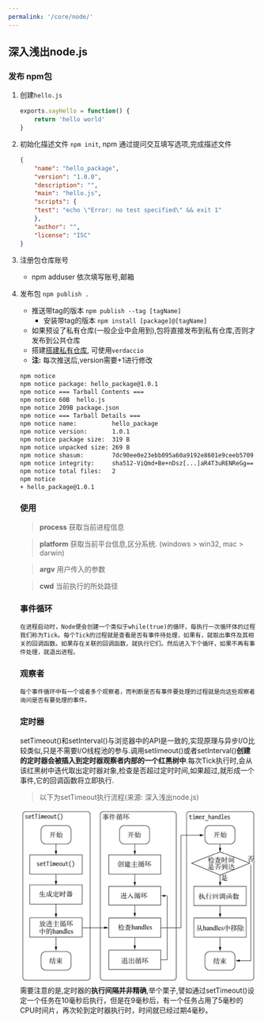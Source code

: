 ```yaml
---
permalink: '/core/node/'
---
```


## 深入浅出node.js

### 发布 npm包
1. 创建`hello.js`
   ```js
   exports.sayHello = function() {
       return 'hello world'
   }
   ```
2. 初始化描述文件 `npm init`, npm 通过提问交互填写选项,完成描述文件
    ```json
    {
        "name": "hello_package",
        "version": "1.0.0",
        "description": "",
        "main": "hello.js",
        "scripts": {
        "test": "echo \"Error: no test specified\" && exit 1"
        },
        "author": "",
        "license": "ISC"
    }
    ```
3. 注册包仓库账号
    - npm adduser
    依次填写账号,邮箱
4. 发布包 `npm publish .`
   - 推送带tag的版本 `npm publish --tag [tagName]`
     - 安装带tag的版本 `npm install [package]@[tagName]`
   - 如果预设了私有仓库(一般企业中会用到),包将直接发布到私有仓库,否则才发布到公共仓库
   - 搭建[搭建私有仓库](https://verdaccio.org/), 可使用`verdaccio`
   - **注:** 每次推送后,version需要+1进行修改
    ```
    npm notice 
    npm notice package: hello_package@1.0.1
    npm notice === Tarball Contents ===    
    npm notice 60B  hello.js    
    npm notice 209B package.json
    npm notice === Tarball Details ===     
    npm notice name:          hello_package
    npm notice version:       1.0.1
    npm notice package size:  319 B
    npm notice unpacked size: 269 B
    npm notice shasum:        7dc90ee0e23ebb095a60a9192e8601e9ceeb5709
    npm notice integrity:     sha512-ViQmd+Be+nDsz[...]aR4T3uRENReGg==
    npm notice total files:   2
    npm notice
    + hello_package@1.0.1
    ```

    ### 使用
    > **process** 获取当前进程信息

    > **platform** 获取当前平台信息,区分系统. (windows > win32, mac > darwin)

    >**argv** 用户传入的参数

    > **cwd** 当前执行的所处路径

    ### 事件循环
    `在进程启动时，Node便会创建一个类似于while(true)的循环，每执行一次循环体的过程我们称为Tick。每个Tick的过程就是查看是否有事件待处理，如果有，就取出事件及其相关的回调函数。如果存在关联的回调函数，就执行它们。然后进入下个循环，如果不再有事件处理，就退出进程。`

    ### 观察者
    `每个事件循环中有一个或者多个观察者，而判断是否有事件要处理的过程就是向这些观察者询问是否有要处理的事件。`
    
    ### 定时器
    setTimeout()和setInterval()与浏览器中的API是一致的,实现原理与异步I/O比较类似,只是不需要I/O线程池的参与.调用setIimeout()或者setInterval()**创建的定时器会被插入到定时器观察者内部的一个红黑树中**.每次Tick执行时,会从该红黑树中迭代取出定时器对象,检查是否超过定时时间,如果超过,就形成一个事件,它的回调函数将立即执行.
    > 以下为setTimeout执行流程(来源: 深入浅出node.js)

    ![setTimeout执行流程](../.vuepress/assets/imgs/exec_settimeout.jpg)
    需要注意的是,定时器的**执行间隔并非精确**,举个栗子,譬如通过setTimeout()设定一个任务在10毫秒后执行，但是在9毫秒后，有一个任务占用了5毫秒的CPU时间片，再次轮到定时器执行时，时间就已经过期4毫秒。




